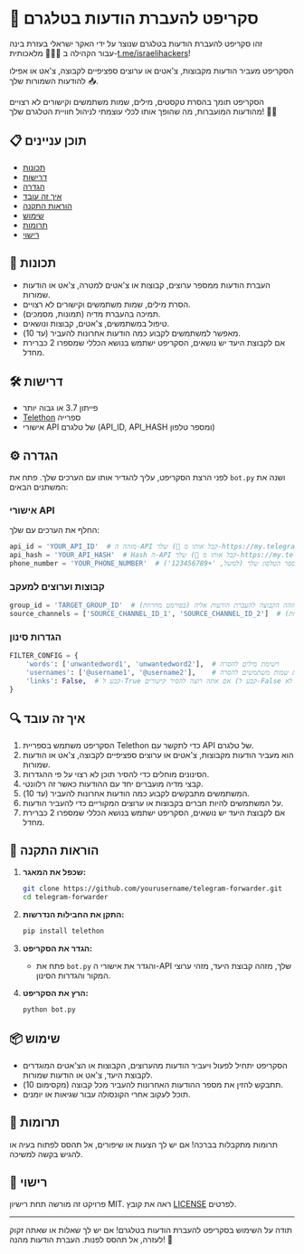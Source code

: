 # 📡 סקריפט להעברת הודעות בטלגרם

זהו סקריפט להעברת הודעות בטלגרם שנוצר על ידי האקר ישראלי בעזרת בינה מלאכותית 🤖🇮🇱 עבור הקהילה ב-[t.me/israelihackers](https://t.me/israelihackers)!

הסקריפט מעביר הודעות מקבוצות, צ'אטים או ערוצים ספציפיים לקבוצה, צ'אט או אפילו להודעות השמורות שלך 📥.

הסקריפט תומך בהסרת טקסטים, מילים, שמות משתמשים וקישורים לא רצויים מהודעות המועברות, מה שהופך אותו לכלי עוצמתי לניהול חוויית הטלגרם שלך! 🚀✨

## 📋 תוכן עניינים
- [תכונות](#תכונות)
- [דרישות](#דרישות)
- [הגדרה](#הגדרה)
- [איך זה עובד](#איך-זה-עובד)
- [הוראות התקנה](#הוראות-התקנה)
- [שימוש](#שימוש)
- [תרומות](#תרומות)
- [רישוי](#רישוי)

## 🚀 תכונות
- העברת הודעות ממספר ערוצים, קבוצות או צ'אטים למטרה, צ'אט או הודעות שמורות.
- הסרת מילים, שמות משתמשים וקישורים לא רצויים.
- תמיכה בהעברת מדיה (תמונות, מסמכים).
- טיפול במשתמשים, צ'אטים, קבוצות ונושאים.
- מאפשר למשתמשים לקבוע כמה הודעות אחרונות להעביר (עד 10).
- אם לקבוצת היעד יש נושאים, הסקריפט ישתמש בנושא הכללי שמספרו 2 כברירת מחדל.

## 🛠️ דרישות
- פייתון 3.7 או גבוה יותר
- [Telethon](https://github.com/LonamiWebs/Telethon) ספרייה
- אישורי API של טלגרם (API_ID, API_HASH ומספר טלפון)

## ⚙️ הגדרה
לפני הרצת הסקריפט, עליך להגדיר אותו עם הערכים שלך. פתח את `bot.py` ושנה את המשתנים הבאים:

### אישורי API
החלף את הערכים עם שלך:
```python
api_id = 'YOUR_API_ID'  # מזהה ה-API שלך (🔑 קבל אותו מ-https://my.telegram.org)
api_hash = 'YOUR_API_HASH'  # Hash ה-API שלך (🔑 קבל אותו מ-https://my.telegram.org)
phone_number = 'YOUR_PHONE_NUMBER'  # מספר הטלפון שלך (למשל, '+123456789') 📞
```

### קבוצות וערוצים למעקב
```python
group_id = 'TARGET_GROUP_ID'  # מזהה הקבוצה להעברת הודעות אליה (בפורמט מחרוזת)
source_channels = ['SOURCE_CHANNEL_ID_1', 'SOURCE_CHANNEL_ID_2']  # רשימת מזהי הערוצים למעקב (בפורמט מחרוזת)
```

### הגדרות סינון
```python
FILTER_CONFIG = {
    'words': ['unwantedword1', 'unwantedword2'],  # רשימת מילים להסרה
    'usernames': ['@username1', '@username2'],    # רשימת שמות משתמשים להסרה
    'links': False,  # קבע ל-True אם אתה רוצה להסיר קישורים (קבע ל-False אם לא)
}
```

## 🔍 איך זה עובד
1. הסקריפט משתמש בספריית Telethon כדי לתקשר עם API של טלגרם.
2. הוא מעביר הודעות מקבוצות, צ'אטים או ערוצים ספציפיים לקבוצה, צ'אט או הודעות שמורות.
3. הסינונים מוחלים כדי להסיר תוכן לא רצוי על פי ההגדרות.
4. קבצי מדיה מועברים יחד עם ההודעות כאשר זה רלוונטי.
5. המשתמשים מתבקשים לקבוע כמה הודעות אחרונות להעביר (עד 10).
6. על המשתמשים להיות חברים בקבוצות או ערוצים המקוריים כדי להעביר הודעות.
7. אם לקבוצת היעד יש נושאים, הסקריפט ישתמש בנושא הכללי שמספרו 2 כברירת מחדל.

## 📝 הוראות התקנה
1. **שכפל את המאגר:**
   ```bash
   git clone https://github.com/yourusername/telegram-forwarder.git
   cd telegram-forwarder
   ```

2. **התקן את החבילות הנדרשות:**
   ```bash
   pip install telethon
   ```

3. **הגדר את הסקריפט:**
   - פתח את `bot.py` והגדר את אישורי ה-API שלך, מזהה קבוצת היעד, מזהי ערוצי המקור והגדרות הסינון.

4. **הרץ את הסקריפט:**
   ```bash
   python bot.py
   ```

## 📦 שימוש
- הסקריפט יתחיל לפעול ויעביר הודעות מהערוצים, הקבוצות או הצ'אטים המוגדרים לקבוצת היעד, צ'אט או הודעות שמורות.
- תתבקש להזין את מספר ההודעות האחרונות להעביר מכל קבוצה (מקסימום 10).
- תוכל לעקוב אחרי הקונסולה עבור שגיאות או יומנים.

## 🤝 תרומות
תרומות מתקבלות בברכה! אם יש לך הצעות או שיפורים, אל תהסס לפתוח בעיה או להגיש בקשה למשיכה.

## 📄 רישוי
פרויקט זה מורשה תחת רישיון MIT. ראה את קובץ [LICENSE](LICENSE) לפרטים.

---

תודה על השימוש בסקריפט להעברת הודעות בטלגרם! אם יש לך שאלות או שאתה זקוק לעזרה, אל תהסס לפנות. העברת הודעות מהנה! 🎉
